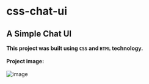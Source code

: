 # css-chat-ui

## A Simple Chat UI

**This project was built using `CSS` and `HTML` technology.** <br/><br/>
**Project image:**<br/><br/>
![image](https://user-images.githubusercontent.com/68450622/180620203-ca953fc2-a553-4b34-9e1e-93a6503d864a.png)

 
